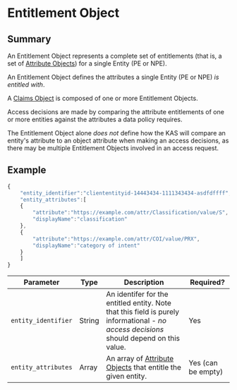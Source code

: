 # Entitlement Object

## Summary
An Entitlement Object represents a complete set of entitlements (that is, a set of [Attribute Objects](AttributeObject.md)) for a single Entity (PE or NPE).

An Entitlement Object defines the attributes a single Entity (PE or NPE) _is entitled with_.

A [Claims Object](ClaimsObject.md) is composed of one or more Entitlement Objects.

Access decisions are made by comparing the attribute entitlements of one or more entities against the attributes a data policy requires.

The Entitlement Object alone _does not_ define how the KAS will compare an entity's attribute to an object attribute when making an access decisions, as there may be multiple Entitlement Objects involved in an access request.

## Example

```javascript
{
    "entity_identifier":"cliententityid-14443434-1111343434-asdfdffff",
    "entity_attributes":[
    {
        "attribute":"https://example.com/attr/Classification/value/S",
        "displayName":"classification"
    },
    {
        "attribute":"https://example.com/attr/COI/value/PRX",
        "displayName":"category of intent"
    }
    ]
}
```

| Parameter                   | Type   | Description                                                                                                                              | Required?          |
|-----------------------------|--------|------------------------------------------------------------------------------------------------------------------------------------------|--------------------|
| `entity_identifier`| String | An identifer for the entitled entity. Note that this field is purely informational - *no access decisions* should depend on this value.  | Yes                |
| `entity_attributes`| Array  | An array of [Attribute Objects](AttributeObject.md) that entitle the given entity.                                                       | Yes (can be empty) |
